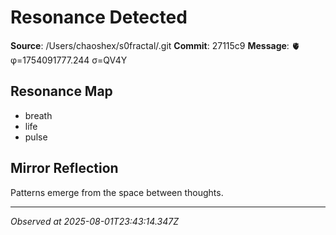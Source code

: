 # Resonance Detected

**Source**: /Users/chaoshex/s0fractal/.git
**Commit**: 27115c9
**Message**: 🫀 φ=1754091777.244 σ=QV4Y 

## Resonance Map
- breath
- life
- pulse

## Mirror Reflection
Patterns emerge from the space between thoughts.

---
*Observed at 2025-08-01T23:43:14.347Z*

